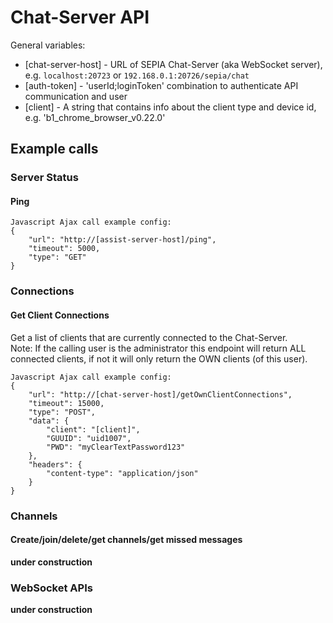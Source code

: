 # Chat-Server API

General variables:
* [chat-server-host] - URL of SEPIA Chat-Server (aka WebSocket server), e.g. `localhost:20723` or `192.168.0.1:20726/sepia/chat`
* [auth-token] - 'userId;loginToken' combination to authenticate API communication and user
* [client] - A string that contains info about the client type and device id, e.g. 'b1_chrome_browser_v0.22.0'

## Example calls

### Server Status

#### Ping

```
Javascript Ajax call example config:
{
    "url": "http://[assist-server-host]/ping",
    "timeout": 5000,
    "type": "GET"
}
```

### Connections

#### Get Client Connections

Get a list of clients that are currently connected to the Chat-Server.  
Note: If the calling user is the administrator this endpoint will return ALL connected clients, if not it will only return the OWN clients (of this user).

```
Javascript Ajax call example config:
{
	"url": "http://[chat-server-host]/getOwnClientConnections",
	"timeout": 15000,
	"type": "POST",
	"data": {
		"client": "[client]",
		"GUUID": "uid1007",
		"PWD": "myClearTextPassword123"
	},
	"headers": {
		"content-type": "application/json"
	}
}
```

### Channels

#### Create/join/delete/get channels/get missed messages

__under construction__

### WebSocket APIs

__under construction__
